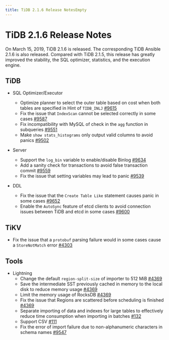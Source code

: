 ```yaml
---
title: TiDB 2.1.6 Release NotesEmpty
---
```


# TiDB 2.1.6 Release Notes

On March 15, 2019, TiDB 2.1.6 is released. The corresponding TiDB Ansible 2.1.6 is also released. Compared with TiDB 2.1.5, this release has greatly improved the stability, the SQL optimizer, statistics, and the execution engine.

## TiDB

+ SQL Optimizer/Executor
    - Optimize planner to select the outer table based on cost when both tables are specified in Hint of `TIDB_INLJ` [#9615](https://github.com/pingcap/tidb/pull/9615)
    - Fix the issue that `IndexScan` cannot be selected correctly in some cases [#9587](https://github.com/pingcap/tidb/pull/9587)
    - Fix incompatibility with MySQL of check in the `agg` function in subqueries [#9551](https://github.com/pingcap/tidb/pull/9551)
    - Make `show stats_histograms` only output valid columns to avoid panics [#9502](https://github.com/pingcap/tidb/pull/9502)

+ Server
    - Support the `log_bin` variable to enable/disable Binlog [#9634](https://github.com/pingcap/tidb/pull/9634)
    - Add a sanity check for transactions to avoid false transaction commit [#9559](https://github.com/pingcap/tidb/pull/9559)
    - Fix the issue that setting variables may lead to panic  [#9539](https://github.com/pingcap/tidb/pull/9539)

+ DDL
    - Fix the issue that the `Create Table Like` statement causes panic in some cases [#9652](https://github.com/pingcap/tidb/pull/9652)
    - Enable the `AutoSync` feature of etcd clients to avoid connection issues between TiDB and etcd in some cases [#9600](https://github.com/pingcap/tidb/pull/9600)

## TiKV

- Fix the issue that a `protobuf` parsing failure would in some cases cause a `StoreNotMatch` error [#4303](https://github.com/tikv/tikv/pull/4303)

## Tools

+ Lightning
    - Change the default `region-split-size` of importer to 512 MiB [#4369](https://github.com/tikv/tikv/pull/4369)
    - Save the intermediate SST previously cached in memory to the local disk to reduce memory usage [#4369](https://github.com/tikv/tikv/pull/4369)
    - Limit the memory usage of RocksDB [#4369](https://github.com/tikv/tikv/pull/4369)
    - Fix the issue that Regions are scattered before scheduling is finished [#4369](https://github.com/tikv/tikv/pull/4369)
    - Separate importing of data and indexes for large tables to effectively reduce time consumption when importing in batches [#132](https://github.com/pingcap/tidb-lightning/pull/132)
    - Support CSV [#111](https://github.com/pingcap/tidb-lightning/pull/111)
    - Fix the error of import failure due to non-alphanumeric characters in schema names [#9547](https://github.com/pingcap/tidb/pull/9547)
